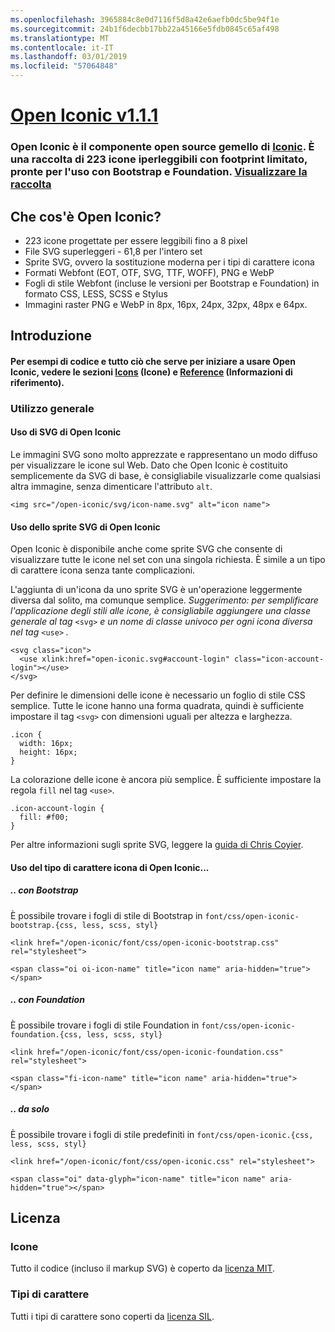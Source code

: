 ```yaml
---
ms.openlocfilehash: 3965884c8e0d7116f5d8a42e6aefb0dc5be94f1e
ms.sourcegitcommit: 24b1f6decbb17bb22a45166e5fdb0845c65af498
ms.translationtype: MT
ms.contentlocale: it-IT
ms.lasthandoff: 03/01/2019
ms.locfileid: "57064848"
---
```

<a name="open-iconic-v111httpuseiconiccomopen"></a>[Open Iconic v1.1.1](http://useiconic.com/open)
===========

### <a name="open-iconic-is-the-open-source-sibling-of-iconichttpuseiconiccom-it-is-a-hyper-legible-collection-of-223-icons-with-a-tiny-footprintmdashready-to-use-with-bootstrap-and-foundation-view-the-collectionhttpuseiconiccomopenicons"></a>Open Iconic è il componente open source gemello di [Iconic](http://useiconic.com). È una raccolta di 223 icone iperleggibili con footprint limitato, pronte per l'uso con Bootstrap e Foundation. [Visualizzare la raccolta](http://useiconic.com/open#icons)



## <a name="whats-in-open-iconic"></a>Che cos'è Open Iconic?

* 223 icone progettate per essere leggibili fino a 8 pixel
* File SVG superleggeri - 61,8 per l'intero set 
* Sprite SVG, ovvero la sostituzione moderna per i tipi di carattere icona
* Formati Webfont (EOT, OTF, SVG, TTF, WOFF), PNG e WebP
* Fogli di stile Webfont (incluse le versioni per Bootstrap e Foundation) in formato CSS, LESS, SCSS e Stylus
* Immagini raster PNG e WebP in 8px, 16px, 24px, 32px, 48px e 64px.


## <a name="getting-started"></a>Introduzione

#### <a name="for-code-samples-and-everything-else-you-need-to-get-started-with-open-iconic-check-out-our-iconshttpuseiconiccomopenicons-and-referencehttpuseiconiccomopenreference-sections"></a>Per esempi di codice e tutto ciò che serve per iniziare a usare Open Iconic, vedere le sezioni [Icons](http://useiconic.com/open#icons) (Icone) e [Reference](http://useiconic.com/open#reference) (Informazioni di riferimento).

### <a name="general-usage"></a>Utilizzo generale

#### <a name="using-open-iconics-svgs"></a>Uso di SVG di Open Iconic

Le immagini SVG sono molto apprezzate e rappresentano un modo diffuso per visualizzare le icone sul Web. Dato che Open Iconic è costituito semplicemente da SVG di base, è consigliabile visualizzarle come qualsiasi altra immagine, senza dimenticare l'attributo `alt`.

```
<img src="/open-iconic/svg/icon-name.svg" alt="icon name">
```

#### <a name="using-open-iconics-svg-sprite"></a>Uso dello sprite SVG di Open Iconic

Open Iconic è disponibile anche come sprite SVG che consente di visualizzare tutte le icone nel set con una singola richiesta. È simile a un tipo di carattere icona senza tante complicazioni.

L'aggiunta di un'icona da uno sprite SVG è un'operazione leggermente diversa dal solito, ma comunque semplice. *Suggerimento: per semplificare l'applicazione degli stili alle icone, è consigliabile aggiungere una classe generale al tag*  `<svg>` *e un nome di classe univoco per ogni icona diversa nel tag*  `<use>` *.*  

```
<svg class="icon">
  <use xlink:href="open-iconic.svg#account-login" class="icon-account-login"></use>
</svg>
```

Per definire le dimensioni delle icone è necessario un foglio di stile CSS semplice. Tutte le icone hanno una forma quadrata, quindi è sufficiente impostare il tag `<svg>` con dimensioni uguali per altezza e larghezza.

```
.icon {
  width: 16px;
  height: 16px;
}
```

La colorazione delle icone è ancora più semplice. È sufficiente impostare la regola `fill` nel tag `<use>`.

```
.icon-account-login {
  fill: #f00;
}
```

Per altre informazioni sugli sprite SVG, leggere la [guida di Chris Coyier](http://css-tricks.com/svg-sprites-use-better-icon-fonts/).

#### <a name="using-open-iconics-icon-font"></a>Uso del tipo di carattere icona di Open Iconic...


##### <a name="with-bootstrap"></a>.. con Bootstrap

È possibile trovare i fogli di stile di Bootstrap in `font/css/open-iconic-bootstrap.{css, less, scss, styl}`


```
<link href="/open-iconic/font/css/open-iconic-bootstrap.css" rel="stylesheet">
```


```
<span class="oi oi-icon-name" title="icon name" aria-hidden="true"></span>
```

##### <a name="with-foundation"></a>.. con Foundation

È possibile trovare i fogli di stile Foundation in `font/css/open-iconic-foundation.{css, less, scss, styl}`

```
<link href="/open-iconic/font/css/open-iconic-foundation.css" rel="stylesheet">
```


```
<span class="fi-icon-name" title="icon name" aria-hidden="true"></span>
```

##### <a name="on-its-own"></a>.. da solo

È possibile trovare i fogli di stile predefiniti in `font/css/open-iconic.{css, less, scss, styl}`

```
<link href="/open-iconic/font/css/open-iconic.css" rel="stylesheet">
```

```
<span class="oi" data-glyph="icon-name" title="icon name" aria-hidden="true"></span>
```


## <a name="license"></a>Licenza

### <a name="icons"></a>Icone

Tutto il codice (incluso il markup SVG) è coperto da [licenza MIT](http://opensource.org/licenses/MIT).

### <a name="fonts"></a>Tipi di carattere

Tutti i tipi di carattere sono coperti da [licenza SIL](http://scripts.sil.org/cms/scripts/page.php?item_id=OFL_web).
